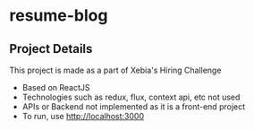 # resume-blog

## Project Details

This project is made as a part of Xebia's Hiring Challenge

- Based on ReactJS
- Technologies such as redux, flux, context api, etc not used
- APIs or Backend not implemented as it is a front-end project
- To run, use [http://localhost:3000](http://localhost:3000)
